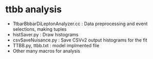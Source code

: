 
# ttbb analysis
 - TtbarBbbarDiLeptonAnalyzer.cc : Data preprocessing and event selections, making tuples
 - histSaver.py : Draw histograms
 - csvSaveNuisance.py : Save CSVv2 output histograms for the fit
 - TTBB.py, ttbb.txt : model implmented file
 - Other many macros for analysis
